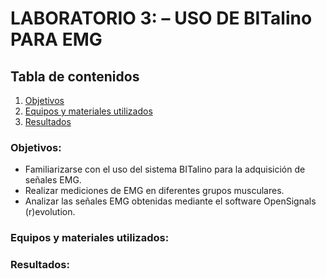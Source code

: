 # **LABORATORIO 3: – USO DE BITalino PARA EMG**
## **Tabla de contenidos**
1. [Objetivos](#Objetivos)
2. [Equipos y materiales utilizados](#Equipos)
3. [Resultados](#Resultados)
### **Objetivos:**<a id="Objetivos"></a>
* Familiarizarse con el uso del sistema BITalino para la adquisición de señales EMG.
* Realizar mediciones de EMG en diferentes grupos musculares.
* Analizar las señales EMG obtenidas mediante el software OpenSignals (r)evolution.
### **Equipos y materiales utilizados:**<a id="Equipos"></a>
### **Resultados:**<a id="Resultados"></a>
